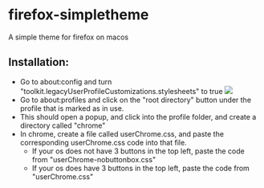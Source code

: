 # firefox-simpletheme
A simple theme for firefox on macos

## Installation:
- Go to about:config and turn "toolkit.legacyUserProfileCustomizations.stylesheets" to true
<img src="https://i.imgur.com/Isby8lT.png"></img>
- Go to about:profiles and click on the "root directory" button under the profile that is marked as in use. 
- This should open a popup, and click into the profile folder, and create a directory called "chrome"
- In chrome, create a file called userChrome.css, and paste the corresponding userChrome.css code into that file.
    - If your os does not have 3 buttons in the top left, paste the code from "userChrome-nobuttonbox.css"
    - If your os does have 3 buttons in the top left, paste the code from "userChrome.css"
